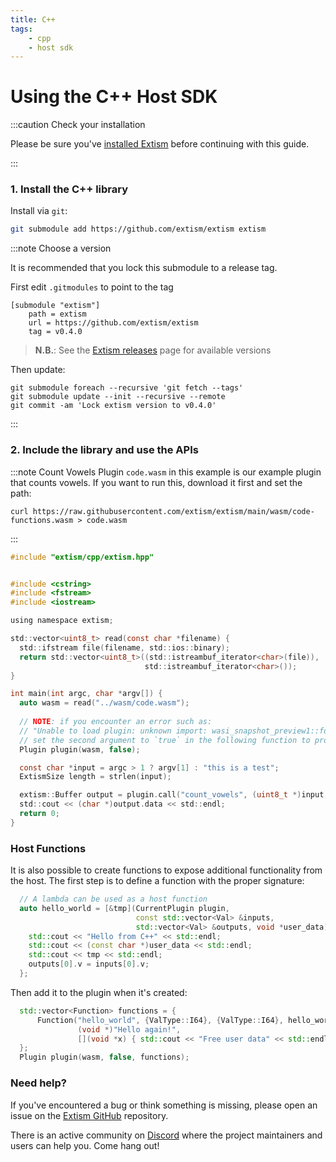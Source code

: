 ```yaml
---
title: C++
tags:
    - cpp
    - host sdk
---
```


# Using the C++ Host SDK


:::caution Check your installation

Please be sure you've [installed Extism](/docs/install) before continuing with this guide.

:::

### 1. Install the C++ library

Install via `git`:
```sh
git submodule add https://github.com/extism/extism extism
```

:::note Choose a version

It is recommended that you lock this submodule to a release tag.

First edit `.gitmodules` to point to the tag

```
[submodule "extism"]
	path = extism
	url = https://github.com/extism/extism
	tag = v0.4.0
```

> **N.B.**: See the [Extism releases](https://github.com/extism/extism/releases) page for available versions

Then update:

```
git submodule foreach --recursive 'git fetch --tags'
git submodule update --init --recursive --remote
git commit -am 'Lock extism version to v0.4.0'
```

:::

### 2. Include the library and use the APIs

:::note Count Vowels Plugin
`code.wasm` in this example is our example plugin that counts vowels. If you want to run this, download it first and set the path:

```
curl https://raw.githubusercontent.com/extism/extism/main/wasm/code-functions.wasm > code.wasm
```
:::

```c title=main.cpp
#include "extism/cpp/extism.hpp"


#include <cstring>
#include <fstream>
#include <iostream>

using namespace extism;

std::vector<uint8_t> read(const char *filename) {
  std::ifstream file(filename, std::ios::binary);
  return std::vector<uint8_t>((std::istreambuf_iterator<char>(file)),
                              std::istreambuf_iterator<char>());
}

int main(int argc, char *argv[]) {
  auto wasm = read("../wasm/code.wasm");
 
  // NOTE: if you encounter an error such as: 
  // "Unable to load plugin: unknown import: wasi_snapshot_preview1::fd_write has not been defined"
  // set the second argument to `true` in the following function to provide WASI imports to your plugin.
  Plugin plugin(wasm, false);

  const char *input = argc > 1 ? argv[1] : "this is a test";
  ExtismSize length = strlen(input);

  extism::Buffer output = plugin.call("count_vowels", (uint8_t *)input, length);
  std::cout << (char *)output.data << std::endl;
  return 0;
}
```

### Host Functions

It is also possible to create functions to expose additional functionality from the host. The first step
is to define a function with the proper signature:

```cpp
  // A lambda can be used as a host function
  auto hello_world = [&tmp](CurrentPlugin plugin,
                            const std::vector<Val> &inputs,
                            std::vector<Val> &outputs, void *user_data) {
    std::cout << "Hello from C++" << std::endl;
    std::cout << (const char *)user_data << std::endl;
    std::cout << tmp << std::endl;
    outputs[0].v = inputs[0].v;
  };
```

Then add it to the plugin when it's created: 

```cpp
  std::vector<Function> functions = {
      Function("hello_world", {ValType::I64}, {ValType::I64}, hello_world,
               (void *)"Hello again!",
               [](void *x) { std::cout << "Free user data" << std::endl; }),
  };
  Plugin plugin(wasm, false, functions);
```




### Need help?

If you've encountered a bug or think something is missing, please open an issue on the [Extism GitHub](https://github.com/extism/extism) repository.

There is an active community on [Discord](https://discord.gg/cx3usBCWnc) where the project maintainers and users can help you. Come hang out!

